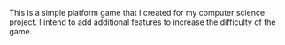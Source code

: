 This is a simple platform game that I created for my computer science project. I intend to add additional features to increase the difficulty of the game.
